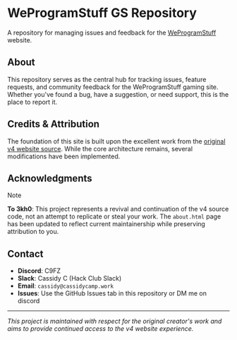 # WeProgramStuff GS Repository

A repository for managing issues and feedback for the [WeProgramStuff](https://weprogramstuff.cc) website.

## About

This repository serves as the central hub for tracking issues, feature requests, and community feedback for the WeProgramStuff gaming site. Whether you've found a bug, have a suggestion, or need support, this is the place to report it.

## Credits & Attribution

The foundation of this site is built upon the excellent work from the [original v4 website source](https://codeberg.org/3kh0/website-v4/). While the core architecture remains, several modifications have been implemented. 

## Acknowledgments

> [!NOTE]
> **To 3kh0**: This project represents a revival and continuation of the v4 source code, not an attempt to replicate or steal your work. The `about.html` page has been updated to reflect current maintainership while preserving attribution to you.

## Contact

- **Discord**: C9FZ
- **Slack**: Cassidy C (Hack Club Slack)
- **Email**: `cassidy@cassidycamp.work`
- **Issues**: Use the GitHub Issues tab in this repository or DM me on discord

---

*This project is maintained with respect for the original creator's work and aims to provide continued access to the v4 website experience.*
